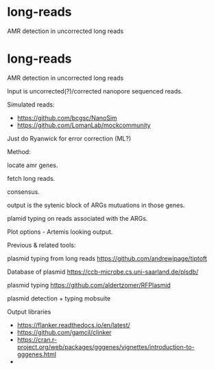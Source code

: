 # long-reads
AMR detection in uncorrected long reads


# long-reads
AMR detection in uncorrected long reads


Input is uncorrected(?)/corrected nanopore sequenced reads. 

Simulated reads: 
* https://github.com/bcgsc/NanoSim
* https://github.com/LomanLab/mockcommunity 

Just do Ryanwick for error correction (ML?)


Method: 

locate amr genes. 

fetch long reads. 

consensus. 


output is the sytenic block of ARGs
mutuations in those genes. 

plamid typing on reads associated with the ARGs. 

Plot options - Artemis looking output. 

Previous & related tools: 

plasmid typing from long reads 
https://github.com/andrewjpage/tiptoft

Database of plasmid
https://ccb-microbe.cs.uni-saarland.de/plsdb/

plasmid typing
https://github.com/aldertzomer/RFPlasmid

plasmid detection + typing
mobsuite



Output libraries 

* https://flanker.readthedocs.io/en/latest/
* https://github.com/gamcil/clinker
* https://cran.r-project.org/web/packages/gggenes/vignettes/introduction-to-gggenes.html
* 
